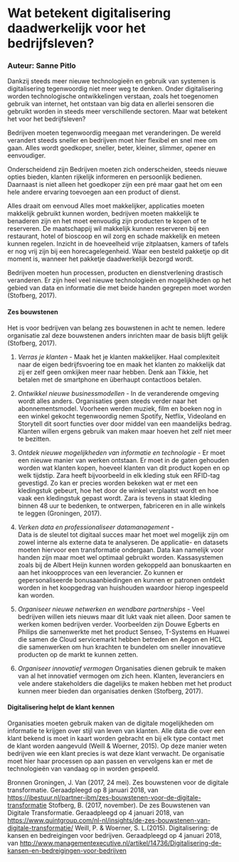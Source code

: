 # Wat betekent digitalisering daadwerkelijk voor het bedrijfsleven? 

### Auteur: Sanne Pitlo 

Dankzij steeds meer nieuwe technologieën en gebruik van systemen is digitalisering tegenwoordig niet meer weg te denken. Onder digitalisering worden technologische ontwikkelingen verstaan, zoals het toegenomen gebruik van internet, het ontstaan van big data en allerlei sensoren die gebruikt worden in steeds meer verschillende sectoren. Maar wat betekent het voor het bedrijfsleven? 

Bedrijven moeten tegenwoordig meegaan met veranderingen. De wereld verandert steeds sneller en bedrijven moet hier flexibel en snel mee om gaan. Alles wordt goedkoper, sneller, beter, kleiner, slimmer, opener en eenvoudiger. 

Onderscheidend zijn
Bedrijven moeten zich onderscheiden, steeds nieuwe opties bieden, klanten rijkelijk informeren en persoonlijk bedienen. Daarnaast is niet alleen het goedkoper zijn een pré maar gaat het om een hele andere ervaring toevoegen aan een product of dienst. 

Alles draait om eenvoud
Alles moet makkelijker, applicaties moeten makkelijk gebruikt kunnen worden, bedrijven moeten makkelijk te benaderen zijn en het moet eenvoudig zijn producten te kopen of te reserveren. De maatschappij wil makkelijk kunnen reserveren bij een restaurant, hotel of bioscoop en wil zorg en schade makkelijk en meteen kunnen regelen. Inzicht in de hoeveelheid vrije zitplaatsen, kamers of tafels er nog vrij zijn bij een horecagelegenheid. Waar een besteld pakketje op dit moment is, wanneer het pakketje daadwerkelijk bezorgd wordt. 

Bedrijven moeten hun processen, producten en dienstverlening drastisch veranderen. Er zijn heel veel nieuwe technologieën en mogelijkheden op het gebied van data en informatie die met beide handen gegrepen moet worden (Stofberg, 2017). 

#### Zes bouwstenen

Het is voor bedrijven van belang zes bouwstenen in acht te nemen. Iedere organisatie zal deze bouwstenen anders inrichten maar de basis blijft gelijk (Stofberg, 2017). 

1. *Verras je klanten* - Maak het je klanten makkelijker. Haal complexiteit naar de eigen bedrijfsvoering toe en maak het klanten zo makkelijk dat zij er zelf geen omkijken meer naar hebben. Denk aan Tikkie, het betalen met de smartphone en überhaupt contactloos betalen. 

2. *Ontwikkel nieuwe businessmodellen* - In de veranderende omgeving wordt alles anders. Organisaties geen steeds verder naar het abonnementsmodel. Voorheen werden muziek, film en boeken nog in een winkel gekocht tegenwoordig nemen Spotify, Netflix, Videoland en Storytell dit soort functies over door middel van een maandelijks bedrag. Klanten willen ergens gebruik van maken maar hoeven het zelf niet meer te bezitten. 

3. *Ontdek nieuwe mogelijkheden van informatie en technologie* - 
Er moet een nieuwe manier van werken ontstaan. Er moet in de gaten gehouden worden wat klanten kopen, hoeveel klanten van dit product kopen en op welk tijdstip. Zara heeft bijvoorbeeld in elk kleding stuk een RFID-tag gevestigd. Zo kan er precies worden bekeken wat er met een kledingstuk gebeurt, hoe het door de winkel verplaatst wordt en hoe vaak een kledingstuk gepast wordt. Zara is tevens in staat kleding binnen 48 uur te bedenken, te ontwerpen, fabriceren en in alle winkels te leggen (Groningen, 2017).

4. *Verken data en professionaliseer datamanagement* -  
Data is de sleutel tot digitaal succes maar het moet wel mogelijk zijn om zowel interne als externe data te analyseren. De applicatie- en datasets moeten hiervoor een transformatie ondergaan. Data kan namelijk voor handen zijn maar moet wel optimaal gebruikt worden. Kassasystemen zoals bij de Albert Heijn kunnen worden gekoppeld aan bonuskaarten en aan het inkoopproces van een leverancier. Zo kunnen er gepersonaliseerde bonusaanbiedingen en kunnen er patronen ontdekt worden in het koopgedrag van huishouden waardoor hierop ingespeeld kan worden. 

5. *Organiseer nieuwe netwerken en wendbare partnerships* - 
Veel bedrijven willen iets nieuws maar dit lukt vaak niet alleen. Door samen te werken komen bedrijven verder. Voorbeelden zijn Douwe Egberts en Philips die samenwerkte met het product Senseo, T-Systems en Huawei die samen de Cloud servicemarkt hebben betreden en Aegon en HCL die samenwerken om hun krachten te bundelen om sneller innovatieve producten op de markt te kunnen zetten. 

6. *Organiseer innovatief vermogen* 
Organisaties dienen gebruik te maken van al het innovatief vermogen om zich heen. Klanten, leveranciers en vele andere stakeholders die dagelijks te maken hebben met het product kunnen meer bieden dan organisaties denken (Stofberg, 2017). 

#### Digitalisering helpt de klant kennen

Organisaties moeten gebruik maken van de digitale mogelijkheden om informatie te krijgen over stijl van leven van klanten. Alle data die over een klant bekend is moet in kaart worden gebracht en bij elk type contact met de klant worden aangevuld (Weill & Woerner, 2015). Op deze manier weten bedrijven wie een klant precies is wat deze klant verwacht. De organisatie moet hier haar processen op aan passen en vervolgens kan er met de technologieën van vandaag op in worden gespeeld. 

Bronnen 
Groningen, J. Van (2017, 24 mei). Zes bouwstenen voor de digitale transformatie. Geraadpleegd op 8 januari 2018, van https://ibestuur.nl/partner-ibm/zes-bouwstenen-voor-de-digitale-transformatie
Stofberg, B. (2017, november). De zes Bouwstenen van Digitale Transformatie. Geraadpleegd op 4 januari 2018, van  https://www.quintgroup.com/nl-nl/insights/de-zes-bouwstenen-van-digitale-transformatie/
Weill, P. & Woerner, S. L.(2015). Digitalisering: de kansen en bedreigingen voor bedrijven. Geraadpleegd op 4 januari 2018, van http://www.managementexecutive.nl/artikel/14736/Digitalisering-de-kansen-en-bedreigingen-voor-bedrijven

